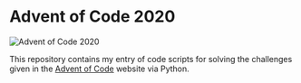 # Advent of Code 2020
![Advent of Code 2020](https://github.com/artemis-beta/advent-of-code-2020/workflows/Advent%20of%20Code%202020/badge.svg)

This repository contains my entry of code scripts for solving the challenges given in the [Advent of Code](https://adventofcode.com/2020) website via Python.
